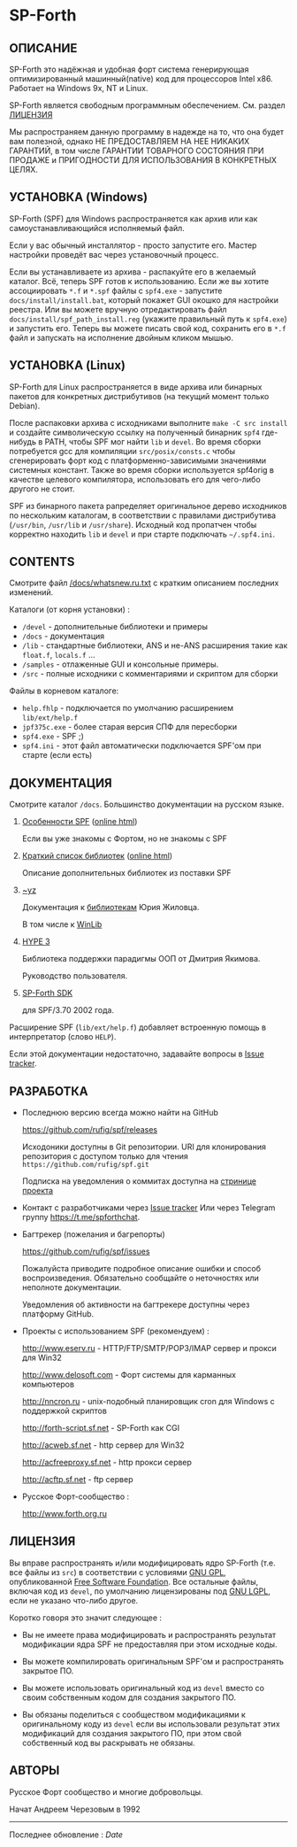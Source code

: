 
SP-Forth
========

<title>SP-Forth</title>

<!-- $Revision$ -->

ОПИСАНИЕ
--------

SP-Forth это надёжная и удобная форт система генерирующая оптимизированный
машинный(native) код для процессоров Intel x86. Работает на Windows 9x, NT и Linux.

SP-Forth является свободным программным обеспечением. См. раздел [ЛИЦЕНЗИЯ](#license)

Мы распространяем данную программу в надежде на то, что она будет вам полезной,
однако НЕ ПРЕДОСТАВЛЯЕМ НА НЕЕ НИКАКИХ ГАРАНТИЙ, в том числе ГАРАНТИИ ТОВАРНОГО
СОСТОЯНИЯ ПРИ ПРОДАЖЕ и ПРИГОДНОСТИ ДЛЯ ИСПОЛЬЗОВАНИЯ В КОНКРЕТНЫХ ЦЕЛЯХ.


УСТАНОВКА (Windows)
-------------------

SP-Forth (SPF) для Windows распространяется как архив или как
самоустанавливающийся исполняемый файл.

Если у вас обычный инсталлятор - просто запустите его. Мастер
настройки проведёт вас через установочный процесс.

Если вы устанавливаете из архива - распакуйте его в желаемый каталог. Всё,
теперь SPF готов к использованию. Если же вы хотите ассоциировать `*.f` и `*.spf`
файлы с `spf4.exe` - запустите `docs/install/install.bat`, который покажет GUI
окошко для настройки реестра. Или вы можете вручную отредактировать файл
`docs/install/spf_path_install.reg` (укажите правильный путь к `spf4.exe`) и
запустить его. Теперь вы можете писать свой код, сохранить его в `*.f` файл и
запускать на исполнение двойным кликом мышью.


УСТАНОВКА (Linux)
-----------------

SP-Forth для Linux распространяется в виде  архива  или  бинарных  пакетов  для
конкретных дистрибутивов (на текущий момент только Debian).

После распаковки архива с исходниками выполните `make -C src install` и создайте 
символическую ссылку на полученный бинарник `spf4` где-нибудь в PATH, чтобы SPF 
мог найти `lib` и `devel`. Во время сборки потребуется gcc для
компиляции `src/posix/consts.c` чтобы сгенерировать форт код с платформенно-зависимыми 
значениями системных констант. Также во время сборки используется spf4orig в качестве целевого
компилятора, использовать его для чего-либо другого не стоит.

SPF из бинарного пакета рапределяет оригинальное дерево исходников по нескольким каталогам, в
соответствии с правилами дистрибутива (`/usr/bin`, `/usr/lib` и `/usr/share`).
Исходный код пропатчен чтобы корректно находить `lib`  и  `devel` и при старте
подключать `~/.spf4.ini`.

CONTENTS
--------

Смотрите файл [/docs/whatsnew.ru.txt](whatsnew.ru.txt) с кратким описанием последних изменений.

Каталоги (от корня установки) :

* `/devel`   - дополнительные библиотеки и примеры
* `/docs`    - документация
* `/lib`     - стандартные библиотеки, ANS и не-ANS расширения такие как `float.f`, `locals.f` ...
* `/samples` - отлаженные GUI и консольные примеры.
* `/src`     - полные исходники с комментариями и скриптом для сборки

Файлы в корневом каталоге:

* `help.fhlp`        - подключается по умолчанию расширением `lib/ext/help.f`
* `jpf375c.exe`      - более старая версия СПФ для пересборки
* `spf4.exe`         - SPF ;)
* `spf4.ini`         - этот файл автоматически подключается SPF'ом при старте (если есть)


ДОКУМЕНТАЦИЯ
------------

Смотрите каталог `/docs`. Большинство документации на русском языке.

1.  [Особенности SPF](intro.ru.md) ([online html](https://spf.sourceforge.net/docs/intro.en.html))

    Если вы уже знакомы с Фортом, но не знакомы с SPF

2.  [Краткий список библиотек](devel.ru.md) ([online html](https://spf.sourceforge.net/docs/devel.en.html))

    Описание дополнительных библиотек из поставки SPF

3.  [~yz](../devel/~yz/index.html)

    Документация к [библиотекам](../devel/~yz/lib.html) Юрия Жиловца.

    В том числе к [WinLib](../devel/~yz/winlib.html)

4.  [HYPE 3](../devel/~day/hype3/reference.pdf)

    Библиотека поддержки парадигмы ООП от Дмитрия Якимова.

    Руководство пользователя.

5.  [SP-Forth SDK](papers/spf_help.chm)

    для SPF/3.70 2002 года.


Расширение SPF (`lib/ext/help.f`) добавляет встроенную помощь в интерпретатор
(слово `HELP`).

Если этой документации недостаточно, задавайте вопросы в
[Issue tracker](https://github.com/rufig/spf/issues).


РАЗРАБОТКА
----------

*   Последнюю версию всегда можно найти на GitHub

    <https://github.com/rufig/spf/releases>

    Исходоники доступны в Git репозитории.
    URI для клонирования репозитория с доступом только для чтения
    `https://github.com/rufig/spf.git`

    Подписка на уведомления о коммитах доступна на
    [стринице проекта](https://github.com/rufig/spf)

*   Контакт с разработчиками через [Issue tracker](https://github.com/rufig/spf/issues)
    Или через Telegram группу <https://t.me/spforthchat>.

*   Багтрекер (пожелания и багрепорты)

    <https://github.com/rufig/spf/issues>

    Пожалуйста приводите подробное описание ошибки и способ воспроизведения.
    Обязательно сообщайте о неточностях или неполноте документации.

    Уведомления об активности на багтрекере доступны через платформу GitHub.

*   Проекты с использованием SPF (рекомендуем) :

    <http://www.eserv.ru>         - HTTP/FTP/SMTP/POP3/IMAP сервер и прокси для Win32

    <http://www.delosoft.com>     - Форт системы для карманных компьютеров

    <http://nncron.ru>            - unix-подобный планировщик cron для Windows с поддержкой скриптов

    <http://forth-script.sf.net>  - SP-Forth как CGI

    <http://acweb.sf.net>         - http сервер для Win32

    <http://acfreeproxy.sf.net>   - http прокси сервер

    <http://acftp.sf.net>         - ftp сервер

*   Русское Форт-сообщество :

    <http://www.forth.org.ru>


ЛИЦЕНЗИЯ <a id="license"/>
--------

Вы вправе распространять и/или модифицировать ядро SP-Forth (т.е. все файлы из `src`) в соответствии с
условиями [GNU GPL](http://www.fsf.org/licensing/licenses/gpl.html), опубликованной
[Free Software Foundation](http://www.fsf.org).
Все остальные файлы, включая код из `devel`, по умолчанию лицензированы под
[GNU LGPL](http://www.fsf.org/licensing/licenses/lgpl.html), если не указано что-либо другое.

Коротко говоря это значит следующее :

*    Вы не имеете права модифицировать и распространять результат модификации ядра SPF не предоставляя при этом исходные коды.

*    Вы можете компилировать оригинальным SPF'ом и распространять закрытое ПО.

*    Вы можете использовать оригинальный код из `devel` вместо со своим собственным кодом для создания закрытого ПО.

*    Вы обязаны поделиться с сообществом модификациями к оригинальному коду из `devel` если вы использовали результат этих модификаций
     для создания закрытого ПО, при этом свой собственный код вы раскрывать не обязаны.

АВТОРЫ
------

Русское Форт сообщество и многие добровольцы.

Начат Андреем Черезовым в 1992


----
Последнее обновление : $Date$
